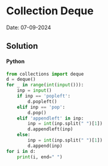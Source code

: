
# Collection Deque

Date: 07-09-2024

## Solution
#### Python
```python
from collections import deque
d = deque()
for _ in range(int(input())):
    inp = input()
    if inp == 'popleft':
        d.popleft()
    elif inp == 'pop':
        d.pop()
    elif 'appendleft' in inp:
        inp = int(inp.split(" ")[1])
        d.appendleft(inp)
    else:
        inp = int(inp.split(" ")[1])
        d.append(inp)
for i in d:
    print(i, end=" ")
```
        
